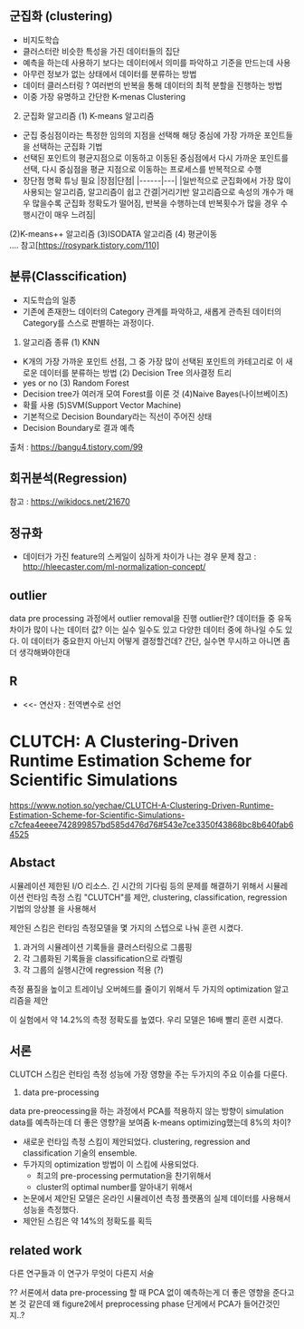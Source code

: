 ## 군집화 (clustering)
- 비지도학습
- 클러스터란 비슷한 특성을 가진 데이터들의 집단
- 예측을 하는데 사용하기 보다는 데이터에서 의미를 파악하고 기준을 만드는데 사용
- 아무런 정보가 없는 상태에서 데이터를 분류하는 방법
- 데이터 클러스터링 ? 여러번의 반복을 통해 데이터의 최적 분할을 진행하는 방법
- 이중 가장 유명하고 간단한 K-menas Clustering

2. 군집화 알고리즘
(1) K-means 알고리즘
* 군집 중심점이라는 특정한 임의의 지점을 선택해 해당 중심에 가장 가까운 포인트들을 선택하는 군집화 기법
* 선택된 포인트의 평균지점으로 이동하고 이동된 중심점에서 다시 가까운 포인트를 선택, 다시 중심점을 평균 지점으로 이동하는 프로세스를 반복적으로 수행
* 장단점 명확 튜닝 필요
|장점|단점|
|------|---|
|일반적으로 군집화에서 가장 많이 사용되는 알고리즘, 알고리즘이 쉽고 간결|거리기반 알고리즘으로 속성의 개수가 매우 많을수록 군집화 정확도가 떨어짐, 반복을 수행하는데 반복횟수가 많을 경우 수행시간이 매우 느려짐|

(2)K-means++ 알고리즘
(3)ISODATA 알고리즘
(4) 평균이동  
....
참고[https://rosypark.tistory.com/110]


## 분류(Classcification)
- 지도학습의 일종
- 기존에 존재한느 데이터의 Category 관계를 파악하고, 새롭게 관측된 데이터의 Category를 스스로 판별하는 과정이다.

1. 알고리즘 종류
(1) KNN
- K개의 가장 가까운 포인트 선점, 그 중 가장 많이 선택된 포인트의 카테고리로 이 새로운 데이터를 분류하는 방법
(2) Decision Tree 의사결정 트리
- yes or no
(3) Random Forest
- Decision tree가 여러개 모여 Forest를 이룬 것
(4)Naive Bayes(나이브베이즈)
- 확률 사용
(5)SVM(Support Vector Machine)
- 기본적으로 Decision Boundary라는 직선이 주어진 상태
- Decision Boundary로 결과 예측

출처 : https://bangu4.tistory.com/99

## 회귀분석(Regression)
참고 : https://wikidocs.net/21670


## 정규화 
-  데이터가 가진 feature의 스케일이 심하게 차이가 나는 경우 문제
참고 : http://hleecaster.com/ml-normalization-concept/


## outlier 
data pre processing 과정에서 outlier removal을 진행 
outlier란?
데이터들 중 유독 차이가 많이 나는 데이터 값? 이는 실수 일수도 있고 다양한 데이터 중에 하나일 수도 있다. 이 데이터가 중요한지 아닌지 어떻게 결정할건데?
간단, 실수면 무시하고 아니면 좀 더 생각해봐야한대


## R
* <<- 연산자 : 전역변수로 선언

# CLUTCH: A Clustering-Driven Runtime Estimation Scheme for Scientific Simulations

https://www.notion.so/yechae/CLUTCH-A-Clustering-Driven-Runtime-Estimation-Scheme-for-Scientific-Simulations-c7cfea4eeee742899857bd585d476d76#543e7ce3350f43868bc8b640fab64525

## Abstact

시뮬레이션 제한된 I/O 리소스. 긴 시간의 기다림 등의 문제를 해결하기 위해서 시뮬레이션 런타임 측정 스킴 "CLUTCH"를 제안, clustering, classification, regression 기법의 앙상블 을 사용해서 

제안된 스킴은 런타임 측정모델을 몇 가지의 스텝으로 나눠 훈련 시켰다.

1. 과거의 시뮬레이션 기록들을 클러스터링으로 그룹핑
2. 각 그룹화된 기록들을 classification으로 라벨링
3. 각 그룹의 실행시간에 regression 적용 (?)

측정 품질을 높이고 트레이닝 오버헤드를 줄이기 위해서 두 가지의 optimization 알고리즘을 제안 

이 실험에서 약 14.2%의 측정 정확도를 높였다.  우리 모델은 16배 빨리 훈련 시켰다.

## 서론

CLUTCH 스킴은 런타임 측정 성능에 가장 영향을 주는 두가지의 주요 이슈를 다룬다.

1. data pre-processing 

data pre-preocessing을 하는 과정에서 PCA를 적용하지 않는 방향이 simulation data를 예측하는데 더 좋은 영향?을 보여줌 
k-means optimizing했는데 8%의 차이?

- 새로운 런타임 측정 스킴이 제안되었다. clustering, regression and classification 기술의 ensemble.
- 두가지의 optimization 방법이 이 스킴에 사용되었다. 
    - 최고의 pre-processing permutation을 찬기위해서
    - cluster의 optimal number를 알아내기 위해서 
- 논문에서 제안된 모델은 온라인 시뮬레이션 측정 플랫폼의 실제 데이터를 사용해서 성능을 측정했다.
- 제안된 스킴은 약 14%의 정확도를 획득 
## related work 
다른 연구들과 이 연구가 무엇이 다른지 서술

?? 서론에서 data pre-processing 할 때 PCA 없이 예측하는게 더 좋은 영향을 준다고 본 것 같은데 왜 figure2에서 preprocessing phase 단게에서 PCA가 들어간것인지..?